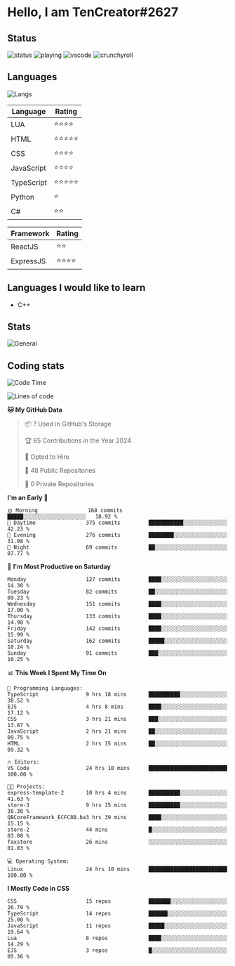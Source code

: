 # Hello, I am TenCreator#2627

## Status
![status](https://api.statusbadges.me/badge/status/518334475038359555?simple=true&style=for-the-badge)
![playing](https://api.statusbadges.me/badge/playing/518334475038359555?style=for-the-badge)
![vscode](https://api.statusbadges.me/badge/vscode/518334475038359555?style=for-the-badge)
![crunchyroll](https://api.statusbadges.me/badge/crunchyroll/518334475038359555?style=for-the-badge)

## Languages
![Langs](https://github-readme-stats.vercel.app/api/top-langs/?username=tencreator&layout=compact&theme=radical)


|Language|Rating|
|--------|------|
|LUA|⭐️⭐️⭐️⭐️|
|HTML|⭐️⭐️⭐️⭐️⭐️|
|CSS|⭐️⭐️⭐️⭐️|
|JavaScript|⭐️⭐️⭐️⭐️|
|TypeScript|⭐️⭐️⭐️⭐️⭐️|
|Python|⭐️|
|C#|⭐️⭐️ |

|Framework|Rating|
|--------|------|
|ReactJS|⭐️⭐️|
|ExpressJS|⭐️⭐️⭐️⭐️|

## Languages I would like to learn
- C++

## Stats
![General](https://github-readme-stats.vercel.app/api?username=tencreator&show_icons=true&theme=radical)

## Coding stats
<!--START_SECTION:waka-->
![Code Time](http://img.shields.io/badge/Code%20Time-42%20hrs%2033%20mins-blue)

![Lines of code](https://img.shields.io/badge/From%20Hello%20World%20I%27ve%20Written-488.0%20thousand%20lines%20of%20code-blue)

**🐱 My GitHub Data** 

> 📦 ? Used in GitHub's Storage 
 > 
> 🏆 65 Contributions in the Year 2024
 > 
> 💼 Opted to Hire
 > 
> 📜 48 Public Repositories 
 > 
> 🔑 0 Private Repositories 
 > 
**I'm an Early 🐤** 

```text
🌞 Morning                168 commits         █████░░░░░░░░░░░░░░░░░░░░   18.92 % 
🌆 Daytime                375 commits         ███████████░░░░░░░░░░░░░░   42.23 % 
🌃 Evening                276 commits         ████████░░░░░░░░░░░░░░░░░   31.08 % 
🌙 Night                  69 commits          ██░░░░░░░░░░░░░░░░░░░░░░░   07.77 % 
```
📅 **I'm Most Productive on Saturday** 

```text
Monday                   127 commits         ████░░░░░░░░░░░░░░░░░░░░░   14.30 % 
Tuesday                  82 commits          ██░░░░░░░░░░░░░░░░░░░░░░░   09.23 % 
Wednesday                151 commits         ████░░░░░░░░░░░░░░░░░░░░░   17.00 % 
Thursday                 133 commits         ████░░░░░░░░░░░░░░░░░░░░░   14.98 % 
Friday                   142 commits         ████░░░░░░░░░░░░░░░░░░░░░   15.99 % 
Saturday                 162 commits         █████░░░░░░░░░░░░░░░░░░░░   18.24 % 
Sunday                   91 commits          ███░░░░░░░░░░░░░░░░░░░░░░   10.25 % 
```


📊 **This Week I Spent My Time On** 

```text
💬 Programming Languages: 
TypeScript               9 hrs 18 mins       ██████████░░░░░░░░░░░░░░░   38.52 % 
EJS                      4 hrs 8 mins        ████░░░░░░░░░░░░░░░░░░░░░   17.12 % 
CSS                      3 hrs 21 mins       ███░░░░░░░░░░░░░░░░░░░░░░   13.87 % 
JavaScript               2 hrs 21 mins       ██░░░░░░░░░░░░░░░░░░░░░░░   09.75 % 
HTML                     2 hrs 15 mins       ██░░░░░░░░░░░░░░░░░░░░░░░   09.32 % 

🔥 Editors: 
VS Code                  24 hrs 10 mins      █████████████████████████   100.00 % 

🐱‍💻 Projects: 
express-template-2       10 hrs 4 mins       ██████████░░░░░░░░░░░░░░░   41.63 % 
store-3                  9 hrs 15 mins       ██████████░░░░░░░░░░░░░░░   38.30 % 
QBCoreFramework_ECFC8B.ba3 hrs 39 mins       ████░░░░░░░░░░░░░░░░░░░░░   15.15 % 
store-2                  44 mins             █░░░░░░░░░░░░░░░░░░░░░░░░   03.08 % 
faxstore                 26 mins             ░░░░░░░░░░░░░░░░░░░░░░░░░   01.83 % 

💻 Operating System: 
Linux                    24 hrs 10 mins      █████████████████████████   100.00 % 
```

**I Mostly Code in CSS** 

```text
CSS                      15 repos            ███████░░░░░░░░░░░░░░░░░░   26.79 % 
TypeScript               14 repos            ██████░░░░░░░░░░░░░░░░░░░   25.00 % 
JavaScript               11 repos            █████░░░░░░░░░░░░░░░░░░░░   19.64 % 
Lua                      8 repos             ████░░░░░░░░░░░░░░░░░░░░░   14.29 % 
EJS                      3 repos             █░░░░░░░░░░░░░░░░░░░░░░░░   05.36 % 
```




<!--END_SECTION:waka-->
